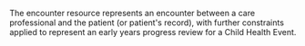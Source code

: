 The encounter resource represents an encounter between a care professional and the patient (or patient's record), with further constraints applied to represent an early years progress review  for a Child Health Event.